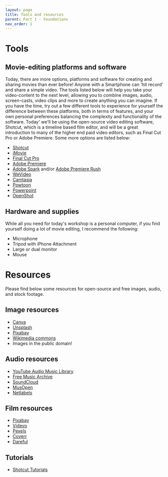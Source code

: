 ```yaml
---
layout: page
title: Tools and resources
parent: Part 1 - Foundations
nav_order: 1
---
```

# Tools

## Movie-editing platforms and software
Today, there are more options, platforms and software for creating and sharing movies than ever before! Anyone with a Smartphone can 'hit record' and share a simple video. The tools listed below will help you take your video-content to the next level, allowing you to combine images, audio, screen-casts, video clips and more to create anything you can imagine. If you have the time, try out a few different tools to experience for yourself the difference between these platforms, both in terms of features, and your own personal preferences balancing the complexity and functionality of the software. Today' we'll be using the open-source video editing software, Shotcut, which is a timeline based film editor, and will be a great introduction to many of the higher end paid video editors, such as Final Cut Pro or Adobe Premiere. Some more options are listed below:
+ [Shotcut](https://shotcut.org/)
+ [iMovie](https://www.apple.com/ca/imovie/)
+ [Final Cut Pro](https://www.apple.com/ca/final-cut-pro/)
+ [Adobe Premiere](https://www.adobe.com/ca/products/premiere/movie-and-film-editing.html?promoid=Y2KRGXD5&mv=other)
+ [Adobe Spark](https://www.adobe.com/express/) and/or [Adobe Premiere Rush](https://www.adobe.com/ca/creativecloud/video.html?promoid=DZTH11DH&mv=other)
+ [WeVideo](https://www.wevideo.com/)
+ [Camtasia](https://www.techsmith.com/video-editor.html)
+ [Powtoon](https://www.powtoon.com/)
+ [Powerpoint](https://support.microsoft.com/en-us/office/turn-your-presentation-into-a-video-c140551f-cb37-4818-b5d4-3e30815c3e83)
+ [OpenShot](https://www.openshot.org/)

## Hardware and supplies

While all you need for today's workshop is a personal computer, if you find yourself doing a lot of movie editing, I recommend the following:

+ Microphone
+ Tripod with iPhone Attachment
+ Large or dual monitor
+ Mouse

# Resources

Please find below some resources for open-source and free images, audio, and stock footage.

## Image resources

+ [Canva](https://www.canva.com/)
+ [Unsplash](https://unsplash.com/)
+ [Pixabay](https://pixabay.com/)
+ [Wikimedia commons](https://commons.wikimedia.org/wiki/Main_Page)
+ Images in the public domain!

## Audio resources

+ [YouTube Audio Music Library](https://www.youtube.com/audiolibrary/music)
+ [Free Music Archive](http://freemusicarchive.org/)
+ [SoundCloud](https://soundcloud.com/search/sounds/?filter.license=to_share)
+ [MusOpen](https://musopen.org/music/)
+ [Netlabels](https://archive.org/details/netlabels)

## Film resources

+ [Pixabay](https://pixabay.com/)
+ [Videvo](https://www.videvo.net/)
+ [Pexels](https://www.pexels.com/)
+ [Coverr](https://coverr.co/)
+ [Dareful](https://dareful.com/)

## Tutorials

+ [Shotcut Tutorials](https://shotcut.org/tutorials/)
